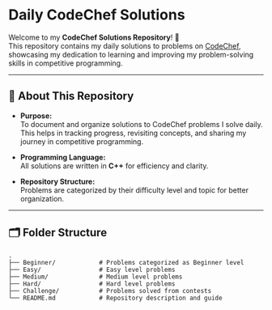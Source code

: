 # Daily CodeChef Solutions  

Welcome to my **CodeChef Solutions Repository**! 🎯  
This repository contains my daily solutions to problems on [CodeChef](https://www.codechef.com/), showcasing my dedication to learning and improving my problem-solving skills in competitive programming.  

---

## 📌 **About This Repository**  

- **Purpose:**  
  To document and organize solutions to CodeChef problems I solve daily. This helps in tracking progress, revisiting concepts, and sharing my journey in competitive programming.  

- **Programming Language:**  
  All solutions are written in **C++** for efficiency and clarity.  

- **Repository Structure:**  
  Problems are categorized by their difficulty level and topic for better organization.  

---

## 🗂️ **Folder Structure**  

```plaintext
.
├── Beginner/            # Problems categorized as Beginner level
├── Easy/                # Easy level problems
├── Medium/              # Medium level problems
├── Hard/                # Hard level problems
├── Challenge/           # Problems solved from contests
└── README.md            # Repository description and guide
